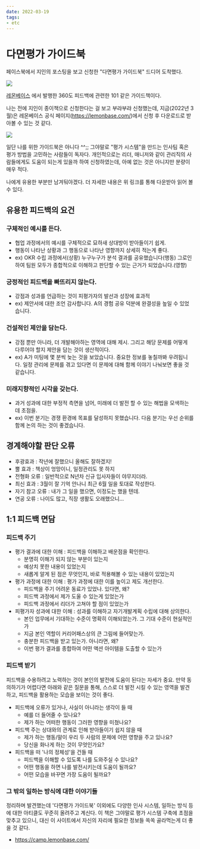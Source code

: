```yaml
---
date: 2022-03-19
tags: 
- etc
---
```

# 다면평가 가이드북 
페이스북에서 지인의 포스팅을 보고 신청한 "다면평가 가이드북" 드디어 도착했다. 

![](https://user-images.githubusercontent.com/2231510/158022268-01cf446e-f580-433d-adab-445de50671ff.jpg)

[레몬베이스](https://lemonbase.com/) 에서 발행한 360도 피드백에 관련한 101 같은 가이드책이다. 

나는 전에 지인이 종이책으로 신청한다는 걸 보고 부랴부랴 신청했는데, 지금(2022년 3월)은 레몬베이스 공식 페이지(https://lemonbase.com/)에서 신청 후 다운로드로 받아볼 수 있는 것 같다. 

![](https://user-images.githubusercontent.com/2231510/158022201-943bb7eb-a1a8-4ac3-b5c6-c95be670c75e.png)

일단 나를 위한 가이드북은 아니다 ^^;; 그야말로 "평가 시스템"을 만드는 인사팀 혹은 평가 방법을 고민하는 사람들이 독자다. 개인적으로는 리더, 매니저와 같이 관리직의 사람들에게도 도움이 되는게 있을까 하여 신청하였는데, 아예 없는 것은 아니지만 분량이 매우 적다. 

나에게 유용한 부분만 남겨둬야겠다.  더 자세한 내용은 위 링크를 통해 다운받아 읽어 볼 수 있다. 

## 유용한 피드백의 요건
### 구체적인 예시를 든다. 
- 협업 과정에서의 예시를 구체적으로 묘하새 상대방이 받아들이기 쉽게.
- 행동이 나타난 상황과 그 행동으로 나타난 영향까지 상세히 적는게 좋다.
- ex) OKR 수립 과정에서(상황) 누구누구가 분석 결과를 공유했습니다(행동) 그로인하여 팀원 모두가 종합적으로 이해하고 판단할 수 있는 근거가 되었습니다.(영향)
### 긍정적인 피드백을 빠뜨리지 않는다.
- 강점과 성과를 언급하는 것이 피평가자의 발선과 성장에 효과적
- ex) 제안서에 대한 조언 감사합니다. A의 경험 공유 덕분에 완결성을 높일 수 있었습니다.

### 건설적인 제안을 담는다. 
- 강점 뿐만 아니라, 더 개발해야하는 영역에 대해 제시. 그리고 해당 문제를 어떻게 다루어야 할지 제안을 담는 것이 생산적이다. 
- ex) A가 미팅에 몇 분씩 늦는 것을 보았습니다. 중요한 정보를 놓칠까봐 우려됩니다. 일정 관리에 문제를 겪고 있다면 이 문제에 대해 함께 이야기 나눠보면 좋을 것 같습니다. 
### 미래지향적인 시각을 갖는다.
- 과거 성과에 대한 부정적 측면을 넘어, 미래에 더 발전 할 수 있는 해법을 모색하는 데 초점을.
- ex) 이번 분기는 경쟁 환경에 목표를 달성하지 못했습니다. 다음 분기는 우선 순위를 함께 논의 하는 것이 좋겠습니다. 
## 경계해야할 판단 오류 
- 후광효과 : 작년에 잘했으니 올해도 잘하겠지!
- 뿔 효과 : 책상이 엉망이니, 일정관리도 못 하지 
- 전형화 오류 : 일반적으로 N년차 신규 입사자들이 야무지더라.
- 최신 효과 : 3월이 잘 기억 안나니 최근 6월 일을 토대로 작성한다.
- 자기 참고 오류 : 내가 그 일을 했으면, 이정도는 했을 텐데.  
- 연공 오류 : 나이도 많고, 직장 생활도 오래했으니...

## 1:1 피드백 면담 
### 피드백 주기
- 평가 결과에 대한 이해 : 피드백을 이해하고 배운점을 확인한다.
	- 분명히 이해가 되지 않는 부분이 있는지
	- 예상치 못한 내용이 있었는지
	- 새롭게 알게 된 점은 무엇인지, 바로 적용해볼 수 있는 내용이 있었는지
- 평가 과정에 대한 이해 : 평가 과정에 대한 이를 높이고 제도 개선한다.
	- 피드백을 주기 어려운 동료가 있었나. 있다면, 왜?
	- 피드백 과정에서 제가 도울 수 있는게 있었는가
	- 피드백 과정에서  리더가 고쳐야 할 점이 있었는가
- 피평가자 성과에 대한 이해 : 성과를 이해하고 자기개발계획 수립에 대해 상의한다.
	- 본인 업무에서 기대하는 수준이 명확히 이해되었는가. 그 기대 수준이 현실적인가
	- 지금 본인 역할이 커리어패스상의 큰 그림에 들어맞는가. 
	- 충분한 피드백을 받고 있는가. 아니라면, 왜?
	- 이번 평가 결과를 종합하여 어떤 액션 아이템을 도출할 수 있는가
### 피드백 받기
피드백을 수용하려고 노력하는 것이 본인의 발전에 도움이 된다는 자세가 중요. 만약 동의하기가 어렵다면 아래와 같은 질문을 통해, 스스로 더 발전 시킬 수 있는 영역을 발견하고, 피드백을 활용하는 모습을 보이는 것이 좋다. 
- 피드백에 오류가 있거나, 사실이 아니라는 생각이 들 때
	- 예를 더 들어줄  수 있나요?
	- 제가 하는 어떠한 행동이 그러한 영향을 미쳤나요?
- 피드백 주는 상대와의 관계로 인해 받아들이기 쉽지 않을 때 
	- 제가 하는 행동/말이 우리 두 사람의 문제에 어떤 영향을 주고 있나요?
	- 당신을 화나게 하는 것이 무엇인가요?
- 피드백을 떠 '나의 정체성'을 건들 때
	- 피드백을 이해할 수 있도록 나를 도와주실 수 있나요?
	- 어떤 행동을 하면 나를 발전시키는데 도움이 될까요? 
	- 어떤 모습을 바꾸면 가장 도움이 될까요?

### 그  밖의  일하는 방식에 대한 이야기들
정리하며 발견했는데 '다면평가 가이드북' 이외에도 다양한 인사 시스템, 일하는 방식 등에 대한 아티클도 꾸준히 올려주고 계신다.  이 책은 그야말로 평가 시스템 구축에 초점을 맞추고 있으니, 대신 이  사이트에서 자신의 자리에 필요한 정보들 쏙쏙 골라먹는게 더 좋을 것 같다. 
- https://camp.lemonbase.com/ 

